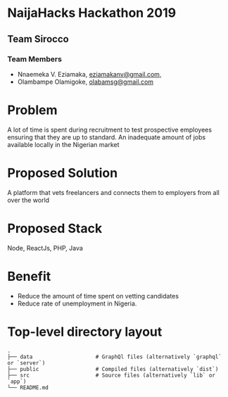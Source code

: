 # NaijaHacks Hackathon 2019

## Team Sirocco

### Team Members

- Nnaemeka V. Eziamaka, eziamakanv@gmail.com,
- Olambampe Olamigoke, olabamsg@gmail.com


# Problem

A lot of time is spent during recruitment to test prospective employees ensuring that they are up to standard.
An inadequate amount of jobs available locally in the Nigerian market

# Proposed Solution

A platform that vets freelancers and connects them to employers from all over the world

# Proposed Stack

Node, ReactJs, PHP, Java

# Benefit

- Reduce the amount of time spent on vetting candidates
- Reduce rate of unemployment in Nigeria.


# Top-level directory layout

    .
    ├── data                    # GraphQl files (alternatively `graphql` or `server`)
    ├── public                  # Compiled files (alternatively `dist`)
    ├── src                     # Source files (alternatively `lib` or `app`)
    └── README.md   

